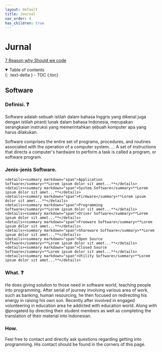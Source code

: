 ```yaml
---
layout: default
title: Journal
nav_order: 4
has_children: true
---
```


# Jurnal

[7 Reason why Should we code](https://docs.python.org/3/)


<details open markdown="block">
  <summary>
    Table of contents
  </summary>
  {: .text-delta }
- TOC
{:toc}
</details>

## Software
### Definisi. ❓
Software adalah sebuah istilah dalam bahasa Inggris yang dikenal juga dengan istilah piranti lunak dalam bahasa Indonesia, merupakan serangkaian instruksi yang memerintahkan sebuah komputer apa yang harus dilakukan.

Software comprises the entire set of programs, procedures, and routines associated with the operation of a computer system. ... A set of instructions that directs a computer's hardware to perform a task is called a program, or software program.

### Jenis-jenis Software.
	<details><summary markdown="span">Application Software</summary>**Lorem ipsum dolor sit amet...**</details>
	<details><summary markdown="span">System Software</summary>**Lorem ipsum dolor sit amet...**</details>
	<details><summary markdown="span">Firmware</summary>**Lorem ipsum dolor sit amet...**</details>
	<details><summary markdown="span">Programming Software</summary>**Lorem ipsum dolor sit amet...**</details>
	<details><summary markdown="span">Driver Software</summary>**Lorem ipsum dolor sit amet...**</details>
	<details><summary markdown="span">Freeware Software</summary>**Lorem ipsum dolor sit amet...**</details>
	<details><summary markdown="span">Shareware Software</summary>**Lorem ipsum dolor sit amet...**</details>
	<details><summary markdown="span">Open Source Software</summary>**Lorem ipsum dolor sit amet...**</details>
	<details><summary markdown="span">Closed Source Software</summary>**Lorem ipsum dolor sit amet...**</details>
	<details><summary markdown="span">Utility Software</summary>**Lorem ipsum dolor sit amet...**</details>

### What. ❓
He does giving solution to those need in software world, teaching people into programming.
After serial of journey involving various area of work, such as banking, human resourcing, he then focused on redirecting his energy in raising his own son.
Recently after involved in engaged volunteering in education area he addicted with education world.
Along with @progateid by directing their student members as well as completing the translation of their material into Indonesian.

### How.
Feel free to contact and directly ask questions regarding getting into programming. His contact should be found in the corners of this page.
